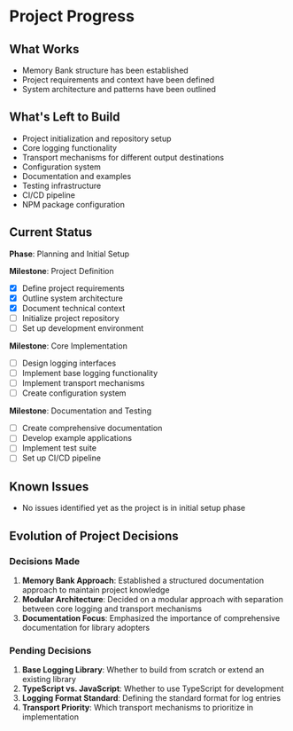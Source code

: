 # Project Progress

## What Works
- Memory Bank structure has been established
- Project requirements and context have been defined
- System architecture and patterns have been outlined

## What's Left to Build
- Project initialization and repository setup
- Core logging functionality
- Transport mechanisms for different output destinations
- Configuration system
- Documentation and examples
- Testing infrastructure
- CI/CD pipeline
- NPM package configuration

## Current Status
**Phase**: Planning and Initial Setup

**Milestone**: Project Definition
- [x] Define project requirements
- [x] Outline system architecture
- [x] Document technical context
- [ ] Initialize project repository
- [ ] Set up development environment

**Milestone**: Core Implementation
- [ ] Design logging interfaces
- [ ] Implement base logging functionality
- [ ] Implement transport mechanisms
- [ ] Create configuration system

**Milestone**: Documentation and Testing
- [ ] Create comprehensive documentation
- [ ] Develop example applications
- [ ] Implement test suite
- [ ] Set up CI/CD pipeline

## Known Issues
- No issues identified yet as the project is in initial setup phase

## Evolution of Project Decisions

### Decisions Made
1. **Memory Bank Approach**: Established a structured documentation approach to maintain project knowledge
2. **Modular Architecture**: Decided on a modular approach with separation between core logging and transport mechanisms
3. **Documentation Focus**: Emphasized the importance of comprehensive documentation for library adopters

### Pending Decisions
1. **Base Logging Library**: Whether to build from scratch or extend an existing library
2. **TypeScript vs. JavaScript**: Whether to use TypeScript for development
3. **Logging Format Standard**: Defining the standard format for log entries
4. **Transport Priority**: Which transport mechanisms to prioritize in implementation